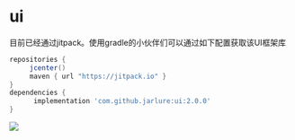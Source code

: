 # ui
目前已经通过jitpack。使用gradle的小伙伴们可以通过如下配置获取该UI框架库

   ```gradle
   repositories { 
        jcenter()
        maven { url "https://jitpack.io" }
   }
   dependencies {
         implementation 'com.github.jarlure:ui:2.0.0'
   }
   ``` 

[![](https://jitpack.io/v/jarlure/ui.svg)](https://jitpack.io/#jarlure/ui)